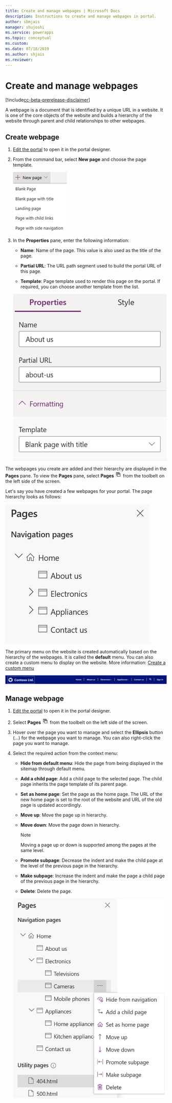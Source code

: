 ```yaml
---
title: Create and manage webpages | Microsoft Docs
description: Instructions to create and manage webpages in portal.
author: sbmjais
manager: shujoshi
ms.service: powerapps
ms.topic: conceptual
ms.custom: 
ms.date: 07/18/2019
ms.author: shjais
ms.reviewer:
---
```


# Create and manage webpages

[!include[cc-beta-prerelease-disclaimer](../../includes/cc-beta-prerelease-disclaimer.md)]

A webpage is a document that is identified by a unique URL in a website. It is one of the core objects of the website and builds a hierarchy of the website through parent and child relationships to other webpages.

## Create webpage

1.  [Edit the portal](manage-existing-portals.md#edit) to open it in the portal designer.  

2.  From the command bar, select **New page** and choose the page template.

    ![create a new webpage](media/create-webpage.png "Create a new webpage")

3.  In the **Properties** pane, enter the following information:

    - **Name**: Name of the page. This value is also used as the title of the page.

    - **Partial URL**: The URL path segment used to build the portal URL of this page.

    - **Template**: Page template used to render this page on the portal. If required, you can choose another template from the list.

    ![webpage properties](media/webpage-props.png "Webpage properties")

The webpages you create are added and their hierarchy are displayed in the **Pages** pane. To view the **Pages** pane, select **Pages** ![pages icon](media/pages-icon.png "Pages icon") from the toolbelt on the left side of the screen.  

Let's say you have created a few webpages for your portal. The page hierarchy looks as follows:

![pages pane](media/pages-pane.png "Pages pane")  

The primary menu on the website is created automatically based on the hierarchy of the webpages. It is called the **default** menu. You can also create a custom menu to display on the website. More information: [Create a custom menu](compose-page.md#create-a-custom-menu)

![website navigation](media/website-navigation.png "Website navigation")  

## Manage webpage

1.  [Edit the portal](manage-existing-portals.md#edit) to open it in the portal designer.  

2.  Select **Pages** ![pages icon](media/pages-icon.png "Pages icon") from the toolbelt on the left side of the screen.  

3.  Hover over the page you want to manage and select the **Ellipsis** button (…) for the webpage you want to manage. You can also right-click the page you want to manage.

4.  Select the required action from the context menu:

    - **Hide from default menu**: Hide the page from being displayed in the sitemap through default menu.

    - **Add a child page**: Add a child page to the selected page. The child page inherits the page template of its parent page.

    - **Set as home page**: Set the page as the home page. The URL of the new home page is set to the root of the website and URL of the old page is updated accordingly.

    - **Move up**: Move the page up in hierarchy.

    - **Move down**: Move the page down in hierarchy.

        > [!NOTE]
        > Moving a page up or down is supported among the pages at the same level.

    - **Promote subpage**: Decrease the indent and make the child page at the level of the previous page in the hierarchy.

    - **Make subpage**: Increase the indent and make the page a child page of the previous page in the hierarchy.

    - **Delete**: Delete the page.

    ![webpage manage options](media/webpage-manage-options.png "Webpage manage options")  





